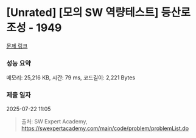 # [Unrated] [모의 SW 역량테스트] 등산로 조성 - 1949 

[문제 링크](https://swexpertacademy.com/main/code/problem/problemDetail.do?contestProbId=AV5PoOKKAPIDFAUq) 

### 성능 요약

메모리: 25,216 KB, 시간: 79 ms, 코드길이: 2,221 Bytes

### 제출 일자

2025-07-22 11:05



> 출처: SW Expert Academy, https://swexpertacademy.com/main/code/problem/problemList.do